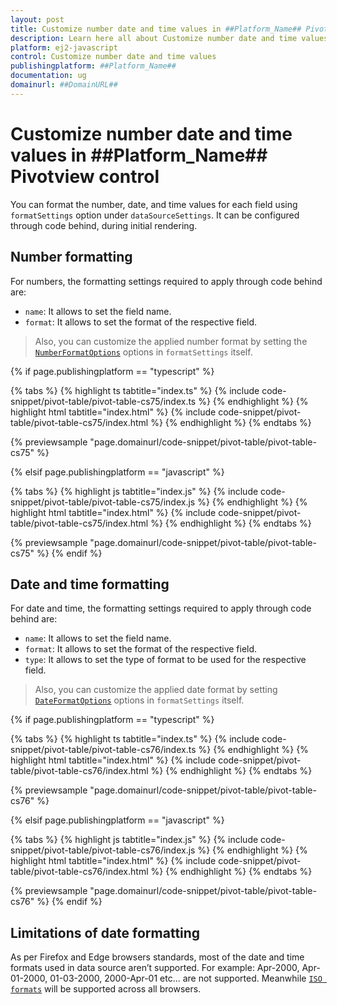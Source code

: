 ```yaml
---
layout: post
title: Customize number date and time values in ##Platform_Name## Pivotview control | Syncfusion
description: Learn here all about Customize number date and time values in Syncfusion ##Platform_Name## Pivotview control of Syncfusion Essential JS 2 and more.
platform: ej2-javascript
control: Customize number date and time values 
publishingplatform: ##Platform_Name##
documentation: ug
domainurl: ##DomainURL##
---
```


# Customize number date and time values in ##Platform_Name## Pivotview control

You can format the number, date, and time values for each field using `formatSettings` option under `dataSourceSettings`. It can be configured through code behind, during initial rendering.

## Number formatting

For numbers, the formatting settings required to apply through code behind are:

* `name`: It allows to set the field name.
* `format`: It allows to set the format of the respective field.

> Also, you can customize the applied number format by setting the [`NumberFormatOptions`](https://ej2.syncfusion.com/documentation/common/internationalization#number-formatting) options in `formatSettings` itself.

{% if page.publishingplatform == "typescript" %}

 {% tabs %}
{% highlight ts tabtitle="index.ts" %}
{% include code-snippet/pivot-table/pivot-table-cs75/index.ts %}
{% endhighlight %}
{% highlight html tabtitle="index.html" %}
{% include code-snippet/pivot-table/pivot-table-cs75/index.html %}
{% endhighlight %}
{% endtabs %}
        
{% previewsample "page.domainurl/code-snippet/pivot-table/pivot-table-cs75" %}

{% elsif page.publishingplatform == "javascript" %}

{% tabs %}
{% highlight js tabtitle="index.js" %}
{% include code-snippet/pivot-table/pivot-table-cs75/index.js %}
{% endhighlight %}
{% highlight html tabtitle="index.html" %}
{% include code-snippet/pivot-table/pivot-table-cs75/index.html %}
{% endhighlight %}
{% endtabs %}

{% previewsample "page.domainurl/code-snippet/pivot-table/pivot-table-cs75" %}
{% endif %}

## Date and time formatting

For date and time, the formatting settings required to apply through code behind are:

* `name`: It allows to set the field name.
* `format`: It allows to set the format of the respective field.
* `type`: It allows to set the type of format to be used for the respective field.

> Also, you can customize the applied date format by setting [`DateFormatOptions`](https://ej2.syncfusion.com/documentation/common/internationalization#date-formatting) options in `formatSettings` itself.

{% if page.publishingplatform == "typescript" %}

 {% tabs %}
{% highlight ts tabtitle="index.ts" %}
{% include code-snippet/pivot-table/pivot-table-cs76/index.ts %}
{% endhighlight %}
{% highlight html tabtitle="index.html" %}
{% include code-snippet/pivot-table/pivot-table-cs76/index.html %}
{% endhighlight %}
{% endtabs %}
        
{% previewsample "page.domainurl/code-snippet/pivot-table/pivot-table-cs76" %}

{% elsif page.publishingplatform == "javascript" %}

{% tabs %}
{% highlight js tabtitle="index.js" %}
{% include code-snippet/pivot-table/pivot-table-cs76/index.js %}
{% endhighlight %}
{% highlight html tabtitle="index.html" %}
{% include code-snippet/pivot-table/pivot-table-cs76/index.html %}
{% endhighlight %}
{% endtabs %}

{% previewsample "page.domainurl/code-snippet/pivot-table/pivot-table-cs76" %}
{% endif %}

## Limitations of date formatting

As per Firefox and Edge browsers standards, most of the date and time formats used in data source aren’t supported. For example: Apr-2000, Apr-01-2000, 01-03-2000, 2000-Apr-01 etc... are not supported. Meanwhile [`ISO formats`](http://www.ecma-international.org/ecma-262/5.1/#sec-15.9.1.15) will be supported across all browsers.